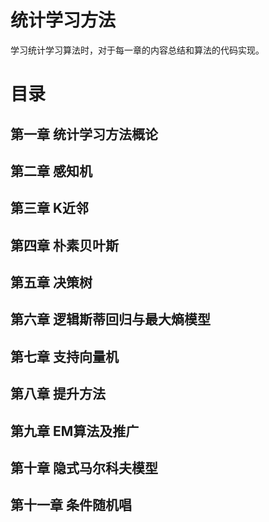 # 统计学习方法

学习统计学习算法时，对于每一章的内容总结和算法的代码实现。  
# 目录
## 第一章 统计学习方法概论
## 第二章 感知机
## 第三章 K近邻
## 第四章 朴素贝叶斯
## 第五章 决策树
## 第六章 逻辑斯蒂回归与最大熵模型
## 第七章 支持向量机  
## 第八章 提升方法
## 第九章 EM算法及推广
## 第十章 隐式马尔科夫模型
## 第十一章 条件随机唱


